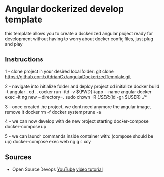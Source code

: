 # Angular dockerized develop template

this template allows you to create a dockerized angular project ready for development without having to worry about docker config files, just plug and play

## Instructions

1 - clone project in your desired local folder:
    git clone https://github.com/xAdrianCx/angularDockerizedTemplate.git

2 - navigate into initialize folder and deploy project
    cd initialize
    docker build -t angular .
    cd ..
    docker run -itd -v ${PWD}:/app --name <nameContainer> angular
    docker exec -it <nameContainer> ng new <nameProject> --directory=.
    sudo chown -R $USER:$(id -gn $USER) ./*

3 - once created the project, we dont need anymore the angular image, remove it
    docker rm -f <nameContainer>
    docker system prune -a

4 - we can now develop with de new project starting docker-compose
    docker-compose up

5 - we can launch commands inside container with: (compose should be up)
    docker-compose exec web ng g c xcy

## Sources
* Open Source Devops [YouTube](https://www.youtube.com/channel/UCIJg_4sIbnmPDRqPVUNkayg)
    [video tutorial](https://www.youtube.com/watch?v=i7tTwv4WVn0&t=75s)